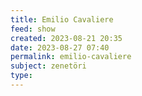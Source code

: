 ```yaml
---
title: Emilio Cavaliere
feed: show
created: 2023-08-21 20:35
date: 2023-08-27 07:40
permalink: emilio-cavaliere
subject: zenetöri
type: 
---
```

